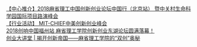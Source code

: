   
[【中心推介】2018麻省理工中国创新创业论坛中国行（北京站） 暨中关村生命科学园国际项目路演峰会](http://www.dianyue.me/archives/497/4tamn5g358i1jm8q/)  
[【行业活动】 MIT-CHIEF中美创新创业峰会](http://www.dianyue.me/archives/654/68pe1pdfdgln2hvt/)  
[2018创响中国福州站  麻省理工学院创新创业东湖论坛圆满落幕！](http://www.dianyue.me/archives/756/fhr08a56lxzifuqr/)  
[创业大讲堂 | 揭开创新帝国——麻省理工学院的“双创”奥秘](http://www.dianyue.me/archives/409/42p0h0t7e8uhq4of/)